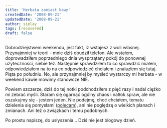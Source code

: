 ```yaml
---
title: 'Herbata zamiast kawy'
createdDate: '2008-09-21'
updatedDate: '2008-09-21'
author: sielay
tags: [recovered]
draft: false
---
```


Dobrodziejstwem weekendu, jest fakt, iż wstajesz z woli własnej. Przynajmniej w teorii - mnie dziś obudził telefon. Ale wstałem, doprowadziłem poprzedniego dnia wysprzątany pokój do ponownej użyteczności, siebie też. Następnie sprawdziłem to co sprawdzić miałem, odpowiedziałem na to na co odpowiedzieć chciałem i znalazłem się tutaj. Piąta po południu. No, ale przynajmniej by myśleć wystarczy mi herbata - w weekend kawie mówimy stanowcze NIE.

Powiem szczerze, dziś do tej notki podchodziłem z pięć razy i nadal ciężko mi zebrać myśli. Staram się ogarnąć ogólny chaos i natłok spraw, ale nie oszukujmy się - jestem jeden. Nie podejmę, choć chciałem, tematu dzielenia się pomysłami ([polecam](https://web.archive.org/web/20080925204322/http://www.webstop.pl/2008/09/16/twoj-pomysl-na-startup-jest-warty-1250-zl-z-vat/)), ani nie poględzę o wielkich planach i zmianach. Ani też o związkach i temu podobnych.

Po prostu napiszę, do usłyszenia… Dziś nie jest blogowy dzień.
